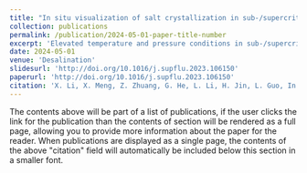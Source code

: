 ```yaml
---
title: "In situ visualization of salt crystallization in sub-/supercritical water environments"
collection: publications
permalink: /publication/2024-05-01-paper-title-number
excerpt: 'Elevated temperature and pressure conditions in sub-/supercritical water environments hinder the direct observation of salt crystallization phenomena, resulting in indeterminate salt crystal morphologies. In this study, an innovative experimental apparatus has been developed to conduct in situ investigations into the crystal morphology of various types of inorganic salts. The results indicate that the critical temperature of the water-salt system is higher than that of pure water systems, with phase transition thresholds for saturated NaCl-H2O and KCl-H2O systems 671.4 K and 728.1 K, respectively. A distinct “flash crystallization” phenomenon is observed during the crystallization of inorganic salts, accompanied by different crystal morphologies. KCl crystals exhibit a dispersed particle form, NaCl crystals manifest in a finely fragmented accumulation form, and Na2SO4 crystals present transparent feather-like structures. The size of NaCl crystals formed on the surface of a Ni wire at 622.8 K through heterogeneous nucleation ranges from 200.4 μm to 450.9 μm. The crystallization characteristics of salt in sub-/supercritical water are influenced by various factors, including electric dipole moment interactions, common ion effect, the effect of type I salts on type II salts, and homo/heterogeneous nucleation.'
date: 2024-05-01
venue: 'Desalination'
slidesurl: 'http://doi.org/10.1016/j.supflu.2023.106150'
paperurl: 'http://doi.org/10.1016/j.supflu.2023.106150'
citation: 'X. Li, X. Meng, Z. Zhuang, G. He, L. Li, H. Jin, L. Guo, In situ visualization of salt crystallization in sub-/supercritical water environments, Desalination, 583 (2024) 117700. http://doi.org/10.1016/j.desal.2024.117700.'
---
```


The contents above will be part of a list of publications, if the user clicks the link for the publication than the contents of section will be rendered as a full page, allowing you to provide more information about the paper for the reader. When publications are displayed as a single page, the contents of the above "citation" field will automatically be included below this section in a smaller font.
